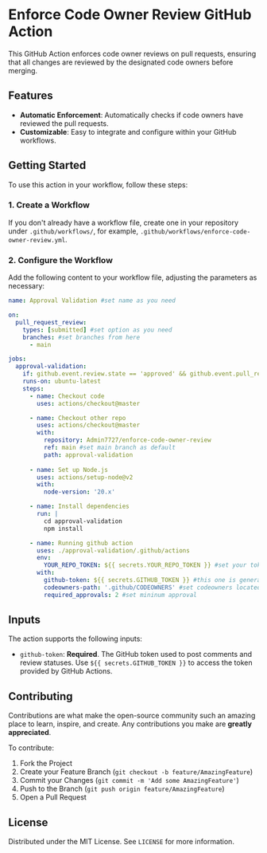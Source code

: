 # Enforce Code Owner Review GitHub Action

This GitHub Action enforces code owner reviews on pull requests, ensuring that all changes are reviewed by the designated code owners before merging.

## Features

- **Automatic Enforcement**: Automatically checks if code owners have reviewed the pull requests.
- **Customizable**: Easy to integrate and configure within your GitHub workflows.

## Getting Started

To use this action in your workflow, follow these steps:

### 1. Create a Workflow

If you don't already have a workflow file, create one in your repository under `.github/workflows/`, for example, `.github/workflows/enforce-code-owner-review.yml`.

### 2. Configure the Workflow

Add the following content to your workflow file, adjusting the parameters as necessary:

```yaml
name: Approval Validation #set name as you need

on:
  pull_request_review:
    types: [submitted] #set option as you need
    branches: #set branches from here
      - main

jobs:
  approval-validation: 
    if: github.event.review.state == 'approved' && github.event.pull_request.base.ref == 'main' #set validation again here (types and branches)
    runs-on: ubuntu-latest
    steps:
      - name: Checkout code
        uses: actions/checkout@master

      - name: Checkout other repo
        uses: actions/checkout@master
        with:
          repository: Admin7727/enforce-code-owner-review
          ref: main #set main branch as default
          path: approval-validation
      
      - name: Set up Node.js
        uses: actions/setup-node@v2
        with:
          node-version: '20.x'

      - name: Install dependencies
        run: |
          cd approval-validation
          npm install

      - name: Running github action
        uses: ./approval-validation/.github/actions
        env:
          YOUR_REPO_TOKEN: ${{ secrets.YOUR_REPO_TOKEN }} #set your token here
        with:
          github-token: ${{ secrets.GITHUB_TOKEN }} #this one is generated
          codeowners-path: '.github/CODEOWNERS' #set codeowners located
          required_approvals: 2 #set mininum approval
```

## Inputs

The action supports the following inputs:

- `github-token`: **Required**. The GitHub token used to post comments and review statuses. Use `${{ secrets.GITHUB_TOKEN }}` to access the token provided by GitHub Actions.


## Contributing

Contributions are what make the open-source community such an amazing place to learn, inspire, and create. Any contributions you make are **greatly appreciated**.

To contribute:

1. Fork the Project
2. Create your Feature Branch (`git checkout -b feature/AmazingFeature`)
3. Commit your Changes (`git commit -m 'Add some AmazingFeature'`)
4. Push to the Branch (`git push origin feature/AmazingFeature`)
5. Open a Pull Request

## License

Distributed under the MIT License. See `LICENSE` for more information.
